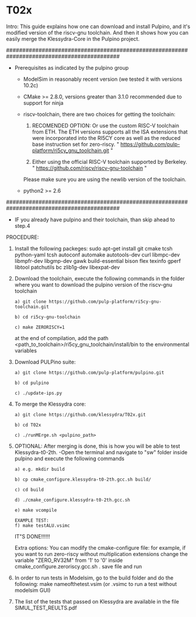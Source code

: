 # T02x

Intro: This guide explains how one can download and install Pulpino, and 
it's modified version of the riscv-gnu toolchain. And then it shows how 
you can easily merge the Klessydra-Core in the Pulpino project.

###########################################################################################
- Prerequisites as indicated by the pulpino group
	- ModelSim in reasonably recent version (we tested it with versions 10.2c)
	- CMake >= 2.8.0, versions greater than 3.1.0 recommended due to support for ninja
	- riscv-toolchain, there are two choices for getting the toolchain: 

  		1) RECOMENDED OPTION: Or use the custom RISC-V toolchain from ETH. 
  		The ETH versions supports all the ISA extensions that were incorporated 
	  	into the RI5CY core as well as the reduced base instruction set for zero-riscy.
	        " https://github.com/pulp-platform/ri5cy_gnu_toolchain.git "

		2) Either using the official RISC-V toolchain supported by Berkeley.
 	       	" https://github.com/riscv/riscv-gnu-toolchain "


	  	Please make sure you are using the newlib version of the toolchain.
	- python2 >= 2.6
	
###########################################################################################

- IF you already have pulpino and their toolchain, than skip ahead to step.4


PROCEDURE:
1.	Install the following packeges:
		sudo apt-get install git cmake tcsh python-yaml tcsh autoconf automake autotools-dev curl libmpc-dev libmpfr-dev libgmp-dev gawk build-essential bison flex texinfo gperf libtool patchutils bc zlib1g-dev libexpat-dev

2.	Download the toolchain, execute the following commands in the folder where you want to download the pulpino version of the riscv-gnu toolchain

		a) git clone https://github.com/pulp-platform/ri5cy-gnu-toolchain.git
		
		b) cd ri5cy-gnu-toolchain
		
		c) make ZERORISCY=1
		
	at the end of compilation, add the path <path_to_toolchain>/ri5cy_gnu_toolchain/install/bin to the environmental variables

3.	Download PULPino suite:

		a) git clone https://github.com/pulp-platform/pulpino.git
		
		b) cd pulpino
		
		c) ./update-ips.py	
	
4.	To merge the Klessydra core:

		a) git clone https://github.com/klessydra/T02x.git
		
		b) cd T02x
		
		c) ./runMErge.sh <pulpino_path>

5.	OPTIONAL: After merging is done, this is how you will be able to test Klessydra-t0-2th.
		-Open the terminal and navigate to "sw" folder inside pulpino and execute the following commands

		a) e.g. mkdir build
		
		b) cp cmake_configure.klessydra-t0-2th.gcc.sh build/
		
		c) cd build
		
		d) ./cmake_configure.klessydra-t0-2th.gcc.sh
		
		e) make vcompile
		
		EXAMPLE TEST:
		f) make testALU.vsimc
			
	IT"S DONE!!!!!!

	Extra options: You can modify the cmake-configure file:
	for example, if you want to run zero-riscy without multiplication extensions change the variable "ZERO_RV32M" from '1' to '0' inside cmake_configure.zeroriscy.gcc.sh .
	save file and run

6.	In order to run tests in Modelsim, go to the build folder and do the following:
		make nameofthetest.vsim (or .vsimc to run a test without modelsim GUI)

7.	The list of the tests that passed on Klessydra are available in the file SIMUL_TEST_REULTS.pdf
